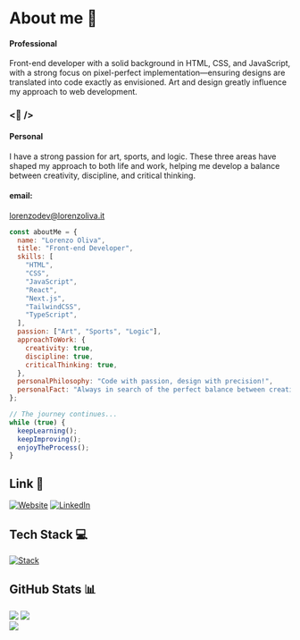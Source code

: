 # About me 🌌

#### Professional
Front-end developer with a solid background in HTML, CSS, and JavaScript, with a strong focus on pixel-perfect implementation—ensuring designs are translated into code exactly as envisioned. Art and design greatly influence my approach to web development. <br/>

### <🎨 /> 

#### Personal
I have a strong passion for art, sports, and logic. These three areas have shaped my approach to both life and work, helping me develop a balance between creativity, discipline, and critical thinking.

#### email:
lorenzodev@lorenzoliva.it

```javascript
const aboutMe = {
  name: "Lorenzo Oliva",
  title: "Front-end Developer",
  skills: [
    "HTML",
    "CSS",
    "JavaScript",
    "React",
    "Next.js",
    "TailwindCSS",
    "TypeScript",
  ],
  passion: ["Art", "Sports", "Logic"],
  approachToWork: {
    creativity: true,
    discipline: true,
    criticalThinking: true,
  },
  personalPhilosophy: "Code with passion, design with precision!",
  personalFact: "Always in search of the perfect balance between creativity and logic.",
};
```
```javascript
// The journey continues...
while (true) {
  keepLearning();
  keepImproving();
  enjoyTheProcess();
}

```

## Link 🔗
[![Website](https://img.shields.io/badge/Lorenzoliva-Visit-blue?logo=google-chrome)](https://www.lorenzoliva.it) 
[![LinkedIn](https://img.shields.io/badge/LinkedIn-%230077B5.svg?logo=linkedin&logoColor=white)](https://www.linkedin.com/in/lorenzoliva/)

## Tech Stack 💻

[![Stack](https://skillicons.dev/icons?i=nextjs,sass,typescript,tailwind,react,javascript,css,html,github,vercel,photoshop)](https://skillicons.dev)

## GitHub Stats 📊
![](https://github-readme-stats.vercel.app/api?username=Lorenzolivacode&theme=dark&hide_border=false&include_all_commits=false&count_private=false)
![](https://github-readme-streak-stats.herokuapp.com/?user=Lorenzolivacode&theme=dark&hide_border=false)<br/>
![](https://github-readme-stats.vercel.app/api/top-langs/?username=Lorenzolivacode&theme=dark&hide_border=false&include_all_commits=false&count_private=false&layout=compact)

<!--
**Lorenzolivacode/Lorenzolivacode** is a ✨ _special_ ✨ repository because its `README.md` (this file) appears on your GitHub profile.

Here are some ideas to get you started:

- 🔭 I’m currently working on ...
- 🌱 I’m currently learning ...
- 👯 I’m looking to collaborate on ...
- 🤔 I’m looking for help with ...
- 💬 Ask me about ...
- 📫 How to reach me: ...
- 😄 Pronouns: ...
- ⚡ Fun fact: ...
-->
